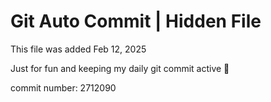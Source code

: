 # Git Auto Commit | Hidden File

This file was added Feb 12, 2025

Just for fun and keeping my daily git commit active 🤪

commit number: 2712090
